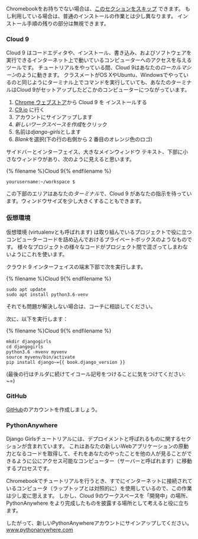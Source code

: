 Chromebookをお持ちでない場合は、[このセクションをスキップ](http://tutorial.djangogirls.org/en/installation/#install-python) できます。 もし利用している場合は、普通のインストールの作業とは少し異なります。 インストール手順の残りの部分は無視できます。

### Cloud 9

Cloud 9 はコードエディタや、インストール、書き込み、およびソフトウェアを実行できるインターネット上で動いているコンピューターへのアクセスを与えるツールです。 チュートリアルをやっている間、Cloud 9はあなたの*ローカルマシーン*のように動きます。 クラスメートがOS XやUbuntu、Windowsでやっているのと同じようにターミナル上でコマンドを実行していても、あなたのターミナルはCloud 9がセットアップしたどこかのコンピューターにつながっています。

1. [Chrome ウェブストア](https://chrome.google.com/webstore/detail/cloud9/nbdmccoknlfggadpfkmcpnamfnbkmkcp)から Cloud 9 を インストールする
2. [C9.io](https://c9.io) に行く
3. アカウントにサインアップします
4. *新しいワークスペースを作成*をクリック
5. 名前は*django-girls*とします
6. *Blank*を選択(下の行の右側から 2 番目のオレンジ色のロゴ)

サイドバーとインターフェイス、大きなメインウィンドウ テキスト、下部に小さなウィンドウがあり、次のように見えると思います。

{% filename %}Cloud 9{% endfilename %}

    yourusername:~/workspace $
    

この下部のエリアはあなたの*ターミナル*で、Cloud 9 があなたの指示を待っています。ウィンドウサイズを少し大きくすることもできます。

### 仮想環境

仮想環境 (virtualenvとも呼ばれます) は取り組んでいるプロジェクトで役に立つコンピューターコードを詰め込んでおけるプライベートボックスのようなものです。 様々なプロジェクトの様々なコードがプロジェクト間で混ざってしまわないようにこれを使います。

クラウド 9 インターフェイスの端末下部で次を実行します。

{% filename %}Cloud 9{% endfilename %}

    sudo apt update
    sudo apt install python3.6-venv
    

それでも問題が解決しない場合は、コーチに相談してください。

次に、以下を実行します：

{% filename %}Cloud 9{% endfilename %}

    mkdir djangogirls
    cd djangogirls
    python3.6 -mvenv myvenv
    source myvenv/bin/activate
    pip install django~={{ book.django_version }}
    

(最後の行はチルダに続けてイコール記号をつけることに気をつけてください: ~=)

### GitHub

[GitHub](https://github.com)のアカウントを作成しましょう。

### PythonAnywhere

Django Girlsチュートリアルには、デプロイメントと呼ばれるものに関するセクションが含まれています。 これはあなたの新しいWebアプリケーションの原動力となるコードを取得して、それをあなたのやったことを他の人が見ることができるように公にアクセス可能なコンピューター（サーバーと呼ばれます）に移動するプロセスです。

Chromebookでチュートリアルを行うとき、すでにインターネットに接続されているコンピュータ（ラップトップとは対照的に）を使用しているので、この作業は少し変に思えます。 しかし、Cloud 9のワークスペースを「開発中」の場所、PythonAnywhere をより完成したものを披露する場所として考えると役に立ちます。

したがって、新しいPythonAnywhereアカウントにサインアップしてください。 [ www.pythonanywhere.com ](https://www.pythonanywhere.com)